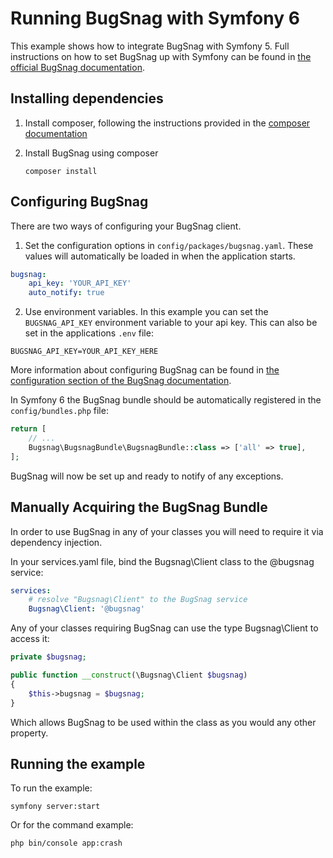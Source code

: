 # Running BugSnag with Symfony 6

This example shows how to integrate BugSnag with Symfony 5.  Full instructions on how to set BugSnag up with Symfony can be found in [the official BugSnag documentation](https://docs.bugsnag.com/platforms/php/symfony/).


## Installing dependencies

1. Install composer, following the instructions provided in the [composer documentation](http://getcomposer.org/doc/01-basic-usage.md)

2. Install BugSnag using composer

    ```shell
    composer install
    ```

## Configuring BugSnag

There are two ways of configuring your BugSnag client.

1. Set the configuration options in `config/packages/bugsnag.yaml`.  These values will automatically be loaded in when the application starts.

```yaml
bugsnag:
    api_key: 'YOUR_API_KEY'
    auto_notify: true
```

2. Use environment variables.  In this example you can set the `BUGSNAG_API_KEY` environment variable to your api key. This can also be set in the applications `.env` file:

```
BUGSNAG_API_KEY=YOUR_API_KEY_HERE
```

More information about configuring BugSnag can be found in [the configuration section of the BugSnag documentation](https://docs.bugsnag.com/platforms/php/symfony/configuration-options/).

In Symfony 6 the BugSnag bundle should be automatically registered in the `config/bundles.php` file:
```php
return [
    // ...
    Bugsnag\BugsnagBundle\BugsnagBundle::class => ['all' => true],
];
```

BugSnag will now be set up and ready to notify of any exceptions.

## Manually Acquiring the BugSnag Bundle

In order to use BugSnag in any of your classes you will need to require it via dependency injection.

In your services.yaml file, bind the Bugsnag\Client class to the @bugsnag service:
```yaml
services:
    # resolve "Bugsnag\Client" to the BugSnag service
    Bugsnag\Client: '@bugsnag'
```

Any of your classes requiring BugSnag can use the type Bugsnag\Client to access it:
```php
private $bugsnag;

public function __construct(\Bugsnag\Client $bugsnag)
{
    $this->bugsnag = $bugsnag;
}
```

Which allows BugSnag to be used within the class as you would any other property.

## Running the example

To run the example:

```shell
symfony server:start
```

Or for the command example:

```shell
php bin/console app:crash
```
